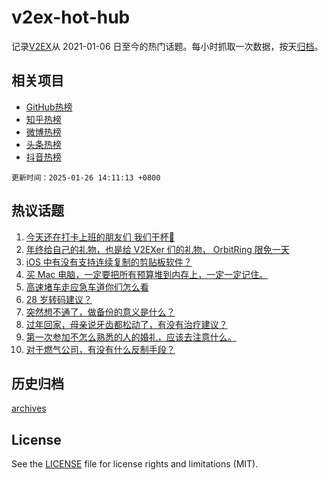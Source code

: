 # v2ex-hot-hub

 记录[V2EX](https://www.v2ex.com/)从 2021-01-06 日至今的热门话题。每小时抓取一次数据，按天[归档](archives)。
 
 ## 相关项目

- [GitHub热榜](https://github.com/snaildev/github-hot-hub)
- [知乎热榜](https://github.com/snaildev/zhihu-hot-hub)
- [微博热榜](https://github.com/snaildev/weibo-hot-hub)
- [头条热榜](https://github.com/snaildev/toutiao-hot-hub)
- [抖音热榜](https://github.com/snaildev/douyin-hot-hub)


 `更新时间：2025-01-26 14:11:13 +0800`

## 热议话题

1. [今天还在打卡上班的朋友们 我们干杯🍻](https://www.v2ex.com/t/1107877)
1. [年终给自己的礼物，也是给 V2EXer 们的礼物， OrbitRing 限免一天](https://www.v2ex.com/t/1107785)
1. [iOS 中有没有支持连续复制的剪贴板软件？](https://www.v2ex.com/t/1107813)
1. [买 Mac 电脑，一定要把所有预算堆到内存上，一定一定记住。](https://www.v2ex.com/t/1107853)
1. [高速堵车走应急车道你们怎么看](https://www.v2ex.com/t/1107810)
1. [28 岁转码建议？](https://www.v2ex.com/t/1107827)
1. [突然想不通了，做备份的意义是什么？](https://www.v2ex.com/t/1107879)
1. [过年回家，母亲说牙齿都松动了，有没有治疗建议？](https://www.v2ex.com/t/1107811)
1. [第一次参加不怎么熟悉的人的婚礼，应该去注意什么。](https://www.v2ex.com/t/1107842)
1. [对于燃气公司，有没有什么反制手段？](https://www.v2ex.com/t/1107913)

## 历史归档

[archives](archives)

## License

See the [LICENSE](LICENSE) file for license rights and limitations (MIT).
